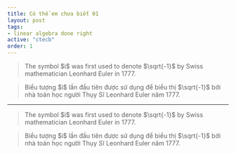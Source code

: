 ```yaml
---
title: Có thể em chưa biết 01
layout: post
tags:
- linear algebra done right
active: "ctecb"
order: 1
---
```



<blockquote class="ludwig">
   The symbol $i$ was first used to denote $\sqrt{-1}$ by Swiss mathematician Leonhard Euler in 1777.
</blockquote>

<blockquote class="lvn">
    Biểu tượng $i$ lần đầu tiên được sử dụng để biểu thị $\sqrt{-1}$ bởi nhà toán học người Thụy Sĩ Leonhard Euler năm 1777.
</blockquote>

<hr>

 <blockquote class="ludwig">
   The symbol $i$ was first used to denote $\sqrt{-1}$ by Swiss mathematician Leonhard Euler in 1777.
</blockquote>

<blockquote class="lvn">
    Biểu tượng $i$ lần đầu tiên được sử dụng để biểu thị $\sqrt{-1}$ bởi nhà toán học người Thụy Sĩ Leonhard Euler năm 1777.
</blockquote>


